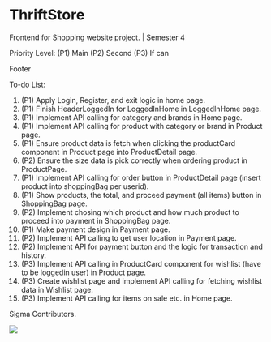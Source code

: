 # ThriftStore
Frontend for Shopping website project. | Semester 4

Priority Level:
(P1) Main
(P2) Second
(P3) If can

Footer

To-do List:
1. (P1) Apply Login, Register, and exit logic in home page.
2. (P1) Finish HeaderLoggedIn for LoggedInHome in LoggedInHome page.
3. (P1) Implement API calling for category and brands in Home page.
4. (P1) Implement API calling for product with category or brand in Product page. 
5. (P1) Ensure product data is fetch when clicking the productCard component in Product page into ProductDetail page.
6. (P2) Ensure the size data is pick correctly when ordering product in ProductPage.
7. (P1) Implement API calling for order button in ProductDetail page (insert product into shoppingBag per userid).
8. (P1) Show products, the total, and proceed payment (all items) button in ShoppingBag page.
9. (P2) Implement chosing which product and how much product to proceed into payment in ShoppingBag page.
10. (P1) Make payment design in Payment page.
11. (P2) Implement API calling to get user location in Payment page.
12. (P2) Implement API for payment button and the logic for transaction and history.
13. (P3) Implement API calling in ProductCard component for wishlist (have to be loggedin user) in Product page.
14. (P3) Create wishlist page and implement API calling for fetching wishlist data in Wishlist page.
15. (P3) Implement API calling for items on sale etc. in Home page.

Sigma Contributors.

<a href="https://github.com/Cathe0n/ThriftStore/graphs/contributors">
  <img src="https://contrib.rocks/image?repo=Cathe0n/ThriftStore" />
</a>

